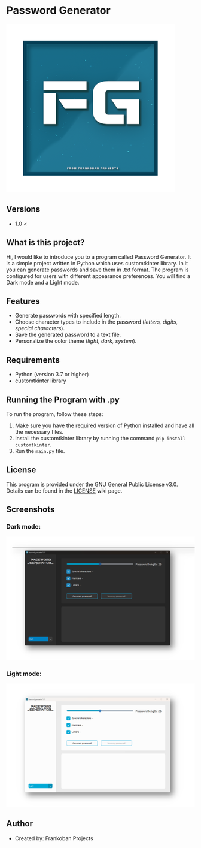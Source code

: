 # Password Generator

![Password Generator Logo](Screenshots/PasswordGeneratorLogo.png)

## Versions

- 1.0 <

## What is this project?

Hi, I would like to introduce you to a program called Password Generator. It is a simple project written in Python which uses customtkinter library. In it you can generate passwords and save them in .txt format. The program is configured for users with different appearance preferences. You will find a Dark mode and a Light mode.

## Features

- Generate passwords with specified length.
- Choose character types to include in the password (_letters, digits, special characters_).
- Save the generated password to a text file.
- Personalize the color theme (_light, dark, system_).

## Requirements

- Python (version 3.7 or higher)
- customtkinter library

## Running the Program with .py

To run the program, follow these steps:

1. Make sure you have the required version of Python installed and have all the necessary files.
2. Install the customtkinter library by running the command `pip install customtkinter`.
3. Run the `main.py` file.

## License

This program is provided under the GNU General Public License v3.0. Details can be found in the [LICENSE](https://en.wikipedia.org/wiki/GNU_General_Public_License) wiki page.

## Screenshots

### Dark mode:

![Screenshot 1](Screenshots/ProgramScreenshot.png)

### Light mode:

![Screenshot 2](Screenshots/ProgramScreenshotLight.png)

## Author

- Created by: Frankoban Projects
